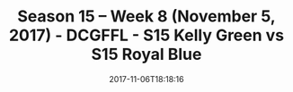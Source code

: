 ---
title: Season 15 – Week 8 (November 5, 2017) - DCGFFL - S15 Kelly Green vs S15 Royal
  Blue
teams-score:
- team: _teams/s15-kelly-green.md
  score: 36
- team: _teams/s15-royal-blue.md
  score: 0
mvp: Kyle’s timely arrival, Shymoniaks’s devotion
game-ball: Scott’s reffing, OJ’s snaps
season: 15
week: 8
date: '2017-11-06T18:18:16'
pageid: season-15-week-8-november-5-2017-5685-vs-5694
---
